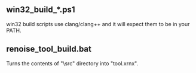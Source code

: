 ## win32_build_*.ps1
win32 build scripts use clang/clang++ and it will expect them to be in your PATH.

## renoise_tool_build.bat
Turns the contents of "\src" directory into "tool.xrnx".

